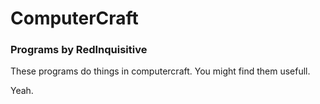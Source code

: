 # ComputerCraft
### Programs by RedInquisitive

These programs do things in computercraft. You might find them usefull.

Yeah.
